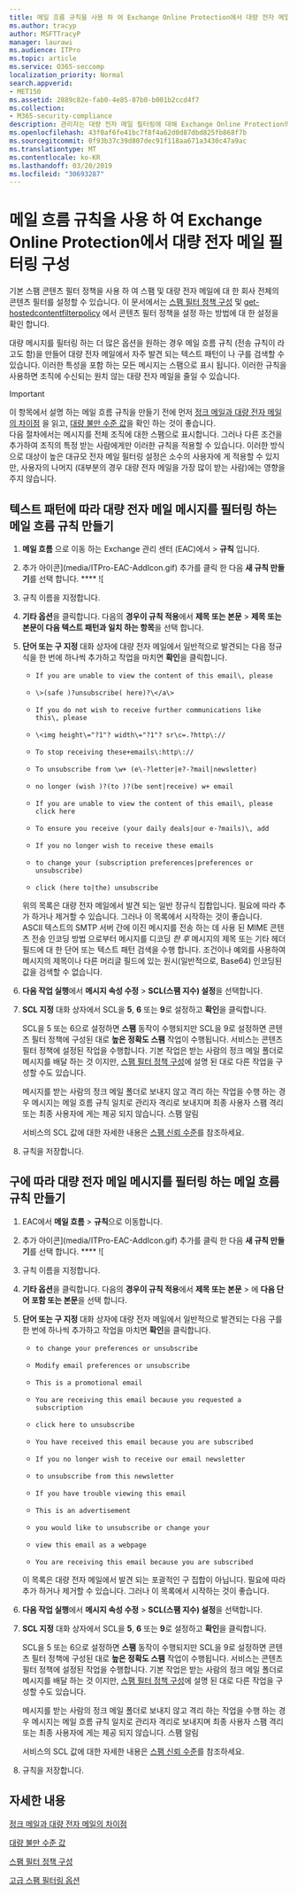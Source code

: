 ```yaml
---
title: 메일 흐름 규칙을 사용 하 여 Exchange Online Protection에서 대량 전자 메일 필터링 구성
ms.author: tracyp
author: MSFTTracyP
manager: laurawi
ms.audience: ITPro
ms.topic: article
ms.service: O365-seccomp
localization_priority: Normal
search.appverid:
- MET150
ms.assetid: 2889c82e-fab0-4e85-87b0-b001b2ccd4f7
ms.collection:
- M365-security-compliance
description: 관리자는 대량 전자 메일 필터링에 대해 Exchange Online Protection의 메일 흐름 규칙을 사용 하는 방법에 대해 알아봅니다.
ms.openlocfilehash: 43f0af6fe41bc7f8f4a62d0d87dbd825fb868f7b
ms.sourcegitcommit: 0f93b37c39d807dec91f118aa671a3430c47a9ac
ms.translationtype: MT
ms.contentlocale: ko-KR
ms.lasthandoff: 03/20/2019
ms.locfileid: "30693287"
---
```

# <a name="use-mail-flow-rules-to-configure-bulk-email-filtering-in-exchange-online-protection"></a>메일 흐름 규칙을 사용 하 여 Exchange Online Protection에서 대량 전자 메일 필터링 구성

기본 스팸 콘텐츠 필터 정책을 사용 하 여 스팸 및 대량 전자 메일에 대 한 회사 전체의 콘텐츠 필터를 설정할 수 있습니다. 이 문서에서는 [스팸 필터 정책 구성](configure-your-spam-filter-policies.md) 및 [get-hostedcontentfilterpolicy](https://docs.microsoft.com/powershell/module/exchange/antispam-antimalware/Set-HostedContentFilterPolicy?view=exchange-ps) 에서 콘텐츠 필터 정책을 설정 하는 방법에 대 한 설정을 확인 합니다. 
  
대량 메시지를 필터링 하는 더 많은 옵션을 원하는 경우 메일 흐름 규칙 (전송 규칙이 라고도 함)을 만들어 대량 전자 메일에서 자주 발견 되는 텍스트 패턴이 나 구를 검색할 수 있습니다. 이러한 특성을 포함 하는 모든 메시지는 스팸으로 표시 됩니다. 이러한 규칙을 사용하면 조직에 수신되는 원치 않는 대량 전자 메일을 줄일 수 있습니다.

> [!IMPORTANT]
> 이 항목에서 설명 하는 메일 흐름 규칙을 만들기 전에 먼저 [정크 메일과 대량 전자 메일의 차이점](what-s-the-difference-between-junk-email-and-bulk-email.md) 을 읽고, [대량 불만 수준 값](bulk-complaint-level-values.md)을 확인 하는 것이 좋습니다.<br> 다음 절차에서는 메시지를 전체 조직에 대한 스팸으로 표시합니다. 그러나 다른 조건을 추가하여 조직의 특정 받는 사람에게만 이러한 규칙을 적용할 수 있습니다. 이러한 방식으로 대상이 높은 대규모 전자 메일 필터링 설정은 소수의 사용자에 게 적용할 수 있지만, 사용자의 나머지 (대부분의 경우 대량 전자 메일을 가장 많이 받는 사람)에는 영향을 주지 않습니다. 
  
## <a name="create-a-mail-flow-rule-to-filter-bulk-email-messages-based-on-text-patterns"></a>텍스트 패턴에 따라 대량 전자 메일 메시지를 필터링 하는 메일 흐름 규칙 만들기

1. **메일 흐름** 으로 이동 하는 Exchange 관리 센터 (EAC)에서 \> **규칙** 입니다.
    
2. 추가 아이콘](media/ITPro-EAC-AddIcon.gif) 추가를 클릭 한 다음 **새 규칙 만들기**를 선택 합니다. **** ![
    
3. 규칙 이름을 지정합니다.
    
4. **기타 옵션**을 클릭합니다. 다음의 **경우이 규칙 적용**에서 **제목 또는 본문** \> **제목 또는 본문이 다음 텍스트 패턴과 일치 하는 항목**을 선택 합니다.
    
5. **단어 또는 구 지정** 대화 상자에 대량 전자 메일에서 일반적으로 발견되는 다음 정규식을 한 번에 하나씩 추가하고 작업을 마치면 **확인**을 클릭합니다. 
    
   - `If you are unable to view the content of this email\, please`
    
   - `\>(safe )?unsubscribe( here)?\</a\>`
    
   - `If you do not wish to receive further communications like this\, please`
    
   - `\<img height\="?1"? width\="?1"? sr\c=.?http\://`
    
   - `To stop receiving these+emails\:http\://`
    
   - `To unsubscribe from \w+ (e\-?letter|e?-?mail|newsletter)`
    
   - `no longer (wish )?(to )?(be sent|receive) w+ email`
    
   - `If you are unable to view the content of this email\, please click here`
    
   - `To ensure you receive (your daily deals|our e-?mails)\, add`
    
   - `If you no longer wish to receive these emails`
    
   - `to change your (subscription preferences|preferences or unsubscribe)`
    
   - `click (here to|the) unsubscribe`
    
   위의 목록은 대량 전자 메일에서 발견 되는 일반 정규식 집합입니다. 필요에 따라 추가 하거나 제거할 수 있습니다. 그러나 이 목록에서 시작하는 것이 좋습니다.<br>ASCII 텍스트의 SMTP 서버 간에 이진 메시지를 전송 하는 데 사용 된 MIME 콘텐츠 전송 인코딩 방법 으로부터 메시지를 디코딩 *한 후* 메시지의 제목 또는 기타 헤더 필드에 대 한 단어 또는 텍스트 패턴 검색을 수행 합니다. 조건이나 예외를 사용하여 메시지의 제목이나 다른 머리글 필드에 있는 원시(일반적으로, Base64) 인코딩된 값을 검색할 수 없습니다. 
    
6. **다음 작업 실행**에서 **메시지 속성 수정** \> **SCL(스팸 지수) 설정**을 선택합니다.
    
7. **SCL 지정** 대화 상자에서 SCL을 **5**, **6** 또는 **9**로 설정하고 **확인**을 클릭합니다.
    
   SCL을 5 또는 6으로 설정하면 **스팸** 동작이 수행되지만 SCL을 9로 설정하면 콘텐츠 필터 정책에 구성된 대로 **높은 정확도 스팸** 작업이 수행됩니다. 서비스는 콘텐츠 필터 정책에 설정된 작업을 수행합니다. 기본 작업은 받는 사람의 정크 메일 폴더로 메시지를 배달 하는 것 이지만, [스팸 필터 정책 구성](configure-your-spam-filter-policies.md)에 설명 된 대로 다른 작업을 구성할 수도 있습니다.
    
   메시지를 받는 사람의 정크 메일 폴더로 보내지 않고 격리 하는 작업을 수행 하는 경우 메시지는 메일 흐름 규칙 일치로 관리자 격리로 보내지며 최종 사용자 스팸 격리 또는 최종 사용자에 게는 제공 되지 않습니다. 스팸 알림 
  
   서비스의 SCL 값에 대한 자세한 내용은 [스팸 신뢰 수준](spam-confidence-levels.md)를 참조하세요.
    
8. 규칙을 저장합니다.
    
## <a name="create-a-mail-flow-rule-to-filter-bulk-email-messages-based-on-phrases"></a>구에 따라 대량 전자 메일 메시지를 필터링 하는 메일 흐름 규칙 만들기

1. EAC에서 **메일 흐름** \> **규칙**으로 이동합니다.
    
2. 추가 아이콘](media/ITPro-EAC-AddIcon.gif) 추가를 클릭 한 다음 **새 규칙 만들기**를 선택 합니다. **** ![
    
3. 규칙 이름을 지정합니다.
    
4. **기타 옵션**을 클릭합니다. 다음의 **경우이 규칙 적용**에서 **제목 또는 본문** \> 에 **다음 단어 포함 또는 본문**을 선택 합니다.
    
5. **단어 또는 구 지정** 대화 상자에 대량 전자 메일에서 일반적으로 발견되는 다음 구를 한 번에 하나씩 추가하고 작업을 마치면 **확인**을 클릭합니다. 
    
   - `to change your preferences or unsubscribe`
    
   - `Modify email preferences or unsubscribe`
    
   - `This is a promotional email`
    
   - `You are receiving this email because you requested a subscription`
    
   - `click here to unsubscribe`
    
   - `You have received this email because you are subscribed`
    
   - `If you no longer wish to receive our email newsletter`
    
   - `to unsubscribe from this newsletter`
    
   - `If you have trouble viewing this email`
    
   - `This is an advertisement`
    
   - `you would like to unsubscribe or change your`
    
   - `view this email as a webpage`
    
   - `You are receiving this email because you are subscribed`
    
   이 목록은 대량 전자 메일에서 발견 되는 포괄적인 구 집합이 아닙니다. 필요에 따라 추가 하거나 제거할 수 있습니다. 그러나 이 목록에서 시작하는 것이 좋습니다.
    
6. **다음 작업 실행**에서 **메시지 속성 수정** \> **SCL(스팸 지수) 설정**을 선택합니다.
    
7. **SCL 지정** 대화 상자에서 SCL을 **5**, **6** 또는 **9**로 설정하고 **확인**을 클릭합니다.
    
   SCL을 5 또는 6으로 설정하면 **스팸** 동작이 수행되지만 SCL을 9로 설정하면 콘텐츠 필터 정책에 구성된 대로 **높은 정확도 스팸** 작업이 수행됩니다. 서비스는 콘텐츠 필터 정책에 설정된 작업을 수행합니다. 기본 작업은 받는 사람의 정크 메일 폴더로 메시지를 배달 하는 것 이지만, [스팸 필터 정책 구성](configure-your-spam-filter-policies.md)에 설명 된 대로 다른 작업을 구성할 수도 있습니다.
    
   메시지를 받는 사람의 정크 메일 폴더로 보내지 않고 격리 하는 작업을 수행 하는 경우 메시지는 메일 흐름 규칙 일치로 관리자 격리로 보내지며 최종 사용자 스팸 격리 또는 최종 사용자에 게는 제공 되지 않습니다. 스팸 알림 
  
   서비스의 SCL 값에 대한 자세한 내용은 [스팸 신뢰 수준](spam-confidence-levels.md)를 참조하세요.

8. 규칙을 저장합니다.

## <a name="for-more-information"></a>자세한 내용

[정크 메일과 대량 전자 메일의 차이점](what-s-the-difference-between-junk-email-and-bulk-email.md)

[대량 불만 수준 값](bulk-complaint-level-values.md)

[스팸 필터 정책 구성](configure-your-spam-filter-policies.md)

[고급 스팸 필터링 옵션](advanced-spam-filtering-asf-options.md)
